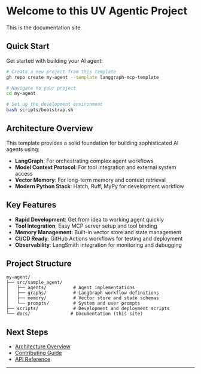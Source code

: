 # Welcome to this UV Agentic Project

This is the documentation site.

## Quick Start

Get started with building your AI agent:

```bash
# Create a new project from this template
gh repo create my-agent --template langgraph-mcp-template

# Navigate to your project
cd my-agent

# Set up the development environment
bash scripts/bootstrap.sh
```

## Architecture Overview

This template provides a solid foundation for building sophisticated AI agents using:

- **LangGraph**: For orchestrating complex agent workflows
- **Model Context Protocol**: For tool integration and external system access
- **Vector Memory**: For long-term memory and context retrieval
- **Modern Python Stack**: Hatch, Ruff, MyPy for development workflow

## Key Features

- **Rapid Development**: Get from idea to working agent quickly
- **Tool Integration**: Easy MCP server setup and tool binding
- **Memory Management**: Built-in vector store and state management
- **CI/CD Ready**: GitHub Actions workflows for testing and deployment
- **Observability**: LangSmith integration for monitoring and debugging

## Project Structure

```
my-agent/
├── src/sample_agent/
│   ├── agents/          # Agent implementations
│   ├── graphs/          # LangGraph workflow definitions
│   ├── memory/          # Vector store and state schemas
│   └── prompts/         # System and user prompts
├── scripts/             # Development and deployment scripts
└── docs/               # Documentation (this site)
```

## Next Steps

- [Architecture Overview](architecture.md)
- [Contributing Guide](contributing.md)
- [API Reference](api/)

---
